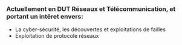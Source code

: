 ### Actuellement en DUT Réseaux et Télécommunication, et portant un intêret envers:  

- La cyber-sécurité, les découvertes et exploitations de failles  
- Exploitation de protocole réseaux  
